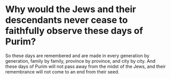 # Why would the Jews and their descendants never cease to faithfully observe these days of Purim?

So these days are remembered and are made in every generation by generation, family by family, province by province, and city by city. And these days of Purim will not pass away from the midst of the Jews, and their remembrance will not come to an end from their seed.